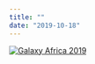 ```yaml
---
title: ""
date: "2019-10-18"
---
```


[![Galaxy Africa 2019](/splash-archive/galaxy-africa-2019/galaxy-africa-2019-banner.png)](/news/2019-08-galaxy-africa/)
